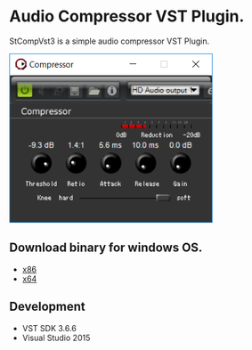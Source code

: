 # Audio Compressor VST Plugin.

StCompVst3 is a simple audio compressor VST Plugin.

![panel](doc/panel.png)

## Download binary for windows OS.
* [x86](Release/StCompVst3.vst3)
* [x64](x64/Release/StCompVst3.vst3)

## Development
* VST SDK 3.6.6
* Visual Studio 2015